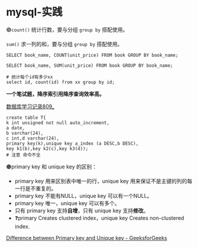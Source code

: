 # mysql-实践



🟢`count()` 统计行数，要与分组 `group by` 搭配使用。

`sum()` 求一列的和，要与分组 `group by` 搭配使用。

```mysql
SELECT book_name, COUNT(unit_price) FROM book GROUP BY book_name;

SELECT book_name, SUM(unit_price) FROM book GROUP BY book_name;

# 统计每个id有多少xx
select id, count(id) from xx group by id; 
```





**一个笔试题，降序索引用降序查询效率高。**

[数据库学习记录809_](https://blog.csdn.net/u013712847/article/details/52161008)

```mysql
create table T{
k int unsigned not null auto_increment,
a date,
b varchar(24),
c int,d varchar(24),
primary key(k),unique key a_index (a DESC,b DESC),
key k1(b),key k2(c),key k3(d));
# 注意 命令不全
```

🟠primary key 和 unique key 的区别：

- primary key 用来区别表中唯一的行，unique key 用来保证不是主键的列的每一行是不重复的。
- primary key 不能有NULL，unique key 可以有一个NULL。
- primary key 唯一，unique key 可以有多个。
- 只有 primary key 支持**自增**，只有 unique key 支持**修改**。
- ❓primary  Creates clustered index，unique key Creates non-clustered index.

[Difference between Primary key and Unique key - GeeksforGeeks](https://www.geeksforgeeks.org/difference-between-primary-key-and-unique-key/)
